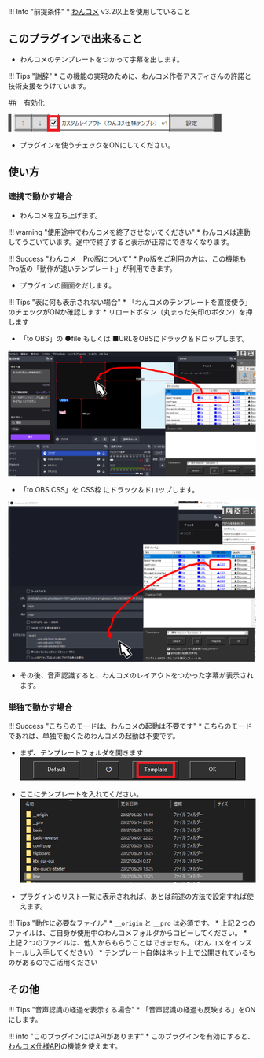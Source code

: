 !!! Info "前提条件"
    * [わんコメ](https://onecomme.com/) v3.2以上を使用していること

## このプラグインで出来ること

* わんコメのテンプレートをつかって字幕を出します。

!!! Tips "謝辞"
    * この機能の実現のために、わんコメ作者アスティさんの許諾と技術支援をうけています。

##　有効化

![ファイル](images/plugin_octemplateGen_p1.png)

* プラグインを使うチェックをONにしてください。

## 使い方

### 連携で動かす場合
* わんコメを立ち上げます。

!!! warning "使用途中でわんコメを終了させないでください"
    * わんコメは連動してうごいています。途中で終了すると表示が正常にできなくなります。

!!! Success "わんコメ　Pro版について"
    * Pro版をご利用の方は、この機能もPro版の「動作が速いテンプレート」が利用できます。

* プラグインの画面をだします。

!!! Tips "表に何も表示されない場合"
    * 「わんコメのテンプレートを直接使う」のチェックがONか確認します
    * リロードボタン（丸まった矢印のボタン）を押します

* 「to OBS」の ●file もしくは ■URLをOBSにドラック＆ドロップします。

![ファイル](images/plugin_octemplateGen_p3.png)

* 「to OBS CSS」を CSS枠 にドラック＆ドロップします。

![ファイル](images/plugin_octemplateGen_p4.png)

* その後、音声認識すると、わんコメのレイアウトをつかった字幕が表示されます。


### 単独で動かす場合
!!! Success "こちらのモードは、わんコメの起動は不要です"
    * こちらのモードであれば、単独で動くためわんコメの起動は不要です。

* まず、テンプレートフォルダを開きます
![ファイル](images/plugin_octemplateGen_p5.png)

* ここにテンプレートを入れてください。
![ファイル](images/plugin_octemplateGen_p6.png)

* プラグインのリスト一覧に表示されれば、あとは前述の方法で設定すれば使えます。

!!! Tips "動作に必要なファイル"
    * ``__origin`` と ``__pro`` は必須です。
    * 上記２つのファイルは、ご自身が使用中のわんコメフォルダからコピーしてください。
    * 上記２つのファイルは、他人からもらうことはできません。（わんコメをインストールし入手してください）
    * テンプレート自体はネット上で公開されているものがあるのでご活用ください


## その他

!!! Tips "音声認識の経過を表示する場合"
    * 「音声認識の経過も反映する」をONにします。

!!! info "このプラグインにはAPIがあります"
    * このプラグインを有効にすると、[わんコメ仕様API](../tech/tech_api_plugin_oc.md)の機能を使えます。


